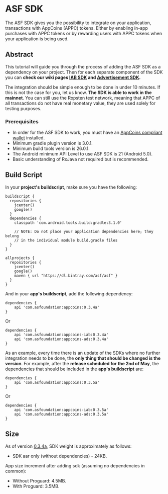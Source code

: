 # ASF SDK

The ASF SDK gives you the possibility to integrate on your application, transactions with AppCoins 
(APPC) tokens. Either by enabling in-app purchases with APPC tokens or by rewarding users with APPC 
tokens when your application is being used.

## Abstract

This tutorial will guide you through the process of adding the ASF SDK as a dependency on your project.
Then for each separate component of the SDK you can **check our wiki pages [IAB SDK](https://github.com/AppStoreFoundation/asf-sdk/wiki/In-App-Billing-(IAB)-SDK)
and [Advertisement SDK](https://github.com/AppStoreFoundation/asf-sdk/wiki/Advertisement-SDK).**

The integration should be simple enough to be done in under 10 minutes. If this is not the case for 
you, let us know. **The SDK is able to work in the mainnet**. You can still use the Ropsten test 
network, meaning that APPC of all transactions do not have real monetary value, they are used solely 
for testing purposes.

### Prerequisites

+ In order for the ASF SDK to work, you must have an [AppCoins compliant wallet](https://github.com/Aptoide/asf-wallet-android/tree/dev) installed.
+ Minimum gradle plugin version is 3.0.1.
+ Minimum build tools version is 26.0.1.
+ The Android minimum API Level to use ASF SDK is 21 (Android 5.0).
+ Basic understanding of RxJava not required but is recommended.

## Build Script

In your **project's buildscript**, make sure you have the following:

```
buildscript {
  repositories {
    jcenter()
    google()
  }
  dependencies {
    classpath 'com.android.tools.build:gradle:3.1.0'

    // NOTE: Do not place your application dependencies here; they belong
    // in the individual module build.gradle files
  }
}

allprojects {
  repositories {
    jcenter()
    google()
    maven { url "https://dl.bintray.com/asf/asf" }
  }
}
```
And in your **app's buildscript**, add the following dependency:

```
dependencies {
    api 'com.asfoundation:appcoins:0.3.4a'
}
```

Or

```
dependencies {
    api 'com.asfoundation:appcoins-iab:0.3.4a'
    api 'com.asfoundation:appcoins-ads:0.3.4a'
}
```

As an example, every time there is an update of the SDKs where no further integration needs to be done, the **only thing that should be changed is the version**. For example, after the **release scheduled for the 2nd of May**, the dependencies that should be included in the **app's buildscript** are:

```
dependencies {
    api 'com.asfoundation:appcoins:0.3.5a'
}
```

Or

```
dependencies {
    api 'com.asfoundation:appcoins-iab:0.3.5a'
    api 'com.asfoundation:appcoins-ads:0.3.5a'
}
```

## Size
As of version [0.3.4a](https://bintray.com/asf/asf/appcoins-ads/0.3.4a), SDK weight is approximately as follows:

- SDK aar only (without dependencies) - 24KB.

App size increment after adding sdk (assuming no dependencies in common):

- Without Proguard: 4.5MB.
- With Proguard: 3.5MB.
